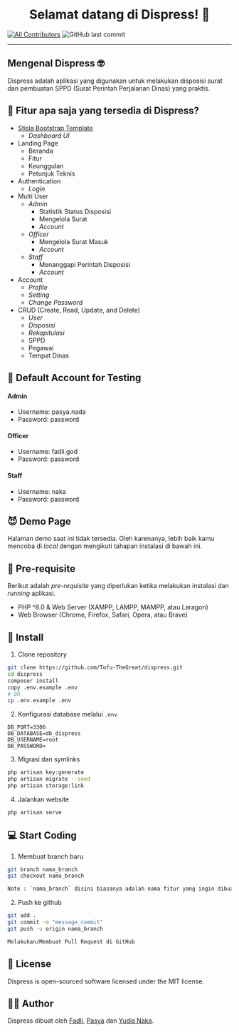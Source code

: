 <h1 align="center">Selamat datang di Dispress! 👋</h1>

[![All Contributors](https://img.shields.io/github/contributors/Tofu-TheGreat/dispress)](https://github.com/Tofu-TheGreat/dispress/graphs/contributors)
![GitHub last commit](https://img.shields.io/github/last-commit/Tofu-TheGreat/dispress)

---

<h2 id="tentang">Mengenal Dispress 🤓</h2>

Dispress adalah aplikasi yang digunakan untuk melakukan disposisi surat dan pembuatan SPPD (Surat Perintah Perjalanan Dinas) yang praktis.

<h2 id="fitur">🤔 Fitur apa saja yang tersedia di Dispress?</h2>

-   [Stisla Bootstrap Template](https://github.com/stisla/stisla)
    -   <i>Dashboard UI</i>
-   Landing Page
    -   Beranda
    -   Fitur
    -   Keunggulan
    -   Petunjuk Teknis
-   Authentication
    -   <i>Login</i>
-   Multi User
    -   <i>Admin</i>
        -   Statistik Status Disposisi
        -   Mengelola Surat
        -   <i>Account</i>
    -   <i>Officer</i>
        -   Mengelola Surat Masuk
        -   <i>Account</i>
    -   <i>Staff</i>
        -   Menanggapi Perintah Disposisi
        -   <i>Account</i>
-   Account
    -   <i>Profile</i>
    -   <i>Setting</i>
    -   <i>Change Password</i>
-   CRUD (Create, Read, Update, and Delete)
    -   <i>User</i>
    -   <i>Disposisi</i>
    -   <i>Rekapitulasi</i>
    -   SPPD
    -   Pegawai
    -   Tempat Dinas

<h2 id="testing-account">🔏 Default Account for Testing</h2>

#### Admin

-   Username: pasya.nada
-   Password: password

#### Officer

-   Username: fadli.god
-   Password: password

#### Staff

-   Username: naka
-   Password: password

<h2 id="demo">😈 Demo Page</h2>

<p>Halaman demo saat ini tidak tersedia. Oleh karenanya, lebih baik kamu mencoba di <i>local</i> dengan mengikuti tahapan instalasi di bawah ini.</p>

<h2 id="syarat">💾 Pre-requisite</h2>

<p>Berikut adalah <i>pre-requisite</i> yang diperlukan ketika melakukan instalasi dan <i>running</i> aplikasi.</p>

-   PHP ^8.0 & Web Server (XAMPP, LAMPP, MAMPP, atau Laragon)
-   Web Browser (Chrome, Firefox, Safari, Opera, atau Brave)

<h2 id="download">🔽 Install</h2>

1. Clone repository

```bash
git clone https://github.com/Tofu-TheGreat/dispress.git
cd dispress
composer install
copy .env.example .env
# OR
cp .env.example .env
```

2. Konfigurasi database melalui `.env`

```
DB_PORT=3306
DB_DATABASE=db_dispress
DB_USERNAME=root
DB_PASSWORD=
```

3. Migrasi dan symlinks

```bash
php artisan key:generate
php artisan migrate --seed
php artisan storage:link
```

4. Jalankan website

```bash
php artisan serve
```

<h2 id="download">💻 Start Coding</h2>

1. Membuat branch baru

```bash
git branch nama_branch
git checkout nama_branch

Note : `nama_branch` disini biasanya adalah nama fitur yang ingin dibuat
```

2. Push ke github

```bash
git add .
git commit -m "message_commit"
git push -u origin nama_branch

Melakukan/Membuat Pull Request di GitHub
```

<h2 id="lisensi">📝 License</h2>

<p>Dispress is open-sourced software licensed under the MIT license.</p>

<h2 id="pembuat">👯‍♂️ Author</h2>

<p>Dispress dibuat oleh <a href="https://instagram.com/fadli.890">Fadli</a>, <a href="https://instagram.com/syapsya_">Pasya</a> dan <a href="https://instagram.com/valdss._">Yudis Naka</a>.</p>
